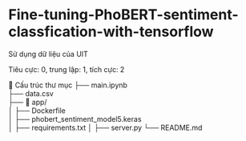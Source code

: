 # Fine-tuning-PhoBERT-sentiment-classfication-with-tensorflow
Sử dụng dữ liệu của UIT

Tiêu cực: 0, trung lập: 1, tích cực: 2

📂 Cấu trúc thư mục
├── main.ipynb                            
├── data.csv                             
├── 📂 app/                                 
│   ├── Dockerfile                          
│   ├── phobert_sentiment_model5.keras     
│   ├── requirements.txt
│   ├── server.py
└── README.md


